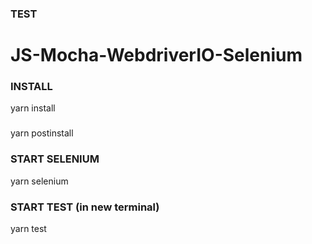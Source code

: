 ### TEST

# JS-Mocha-WebdriverIO-Selenium

### INSTALL
yarn install

### 
yarn postinstall

### START SELENIUM
yarn selenium

### START TEST (in new terminal)
yarn test   

